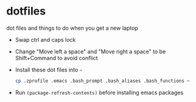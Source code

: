 # dotfiles

dot files and things to do when you get a new laptop

* Swap ctrl and caps lock
* Change "Move left a space" and "Move right a space" to be Shift+Command to avoid conflict
* Install these dot files into `~`

    ```bash
    cp .zprofile .emacs .bash_prompt .bash_aliases .bash_functions ~
    ```

* Run `(package-refresh-contents)` before installing emacs packages
